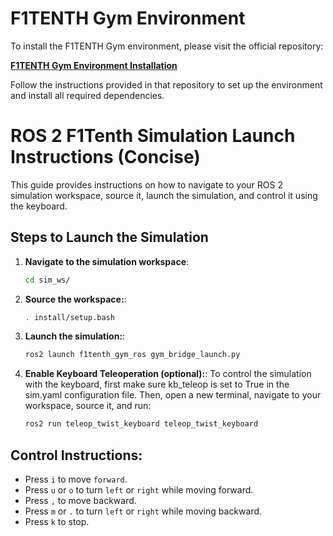 # F1TENTH Gym Environment

To install the F1TENTH Gym environment, please visit the official repository:

**[F1TENTH Gym Environment Installation](https://github.com/f1tenth/f1tenth_gym_ros.git)**

Follow the instructions provided in that repository to set up the environment and install all required dependencies.

# ROS 2 F1Tenth Simulation Launch Instructions (Concise)

This guide provides instructions on how to navigate to your ROS 2 simulation workspace, source it, launch the simulation, and control it using the keyboard.

## Steps to Launch the Simulation

1. **Navigate to the simulation workspace**:
   
   ```bash
   cd sim_ws/

2. **Source the workspace:**:
   
   ```bash
   . install/setup.bash

3. **Launch the simulation:**:
   
   ```bash
   ros2 launch f1tenth_gym_ros gym_bridge_launch.py

4. **Enable Keyboard Teleoperation (optional):**:
   To control the simulation with the keyboard, first make sure kb_teleop is set to True in the sim.yaml configuration file. Then, open a new terminal, navigate to your workspace, source it, and run:
   
   ```bash
   ros2 run teleop_twist_keyboard teleop_twist_keyboard
   
## Control Instructions:
- Press `i` to move `forward`.
- Press `u` or `o` to turn `left` or `right` while moving forward.
- Press `,` to move backward.
- Press `m` or `.` to turn `left` or `right` while moving backward.
- Press `k` to stop.
   
